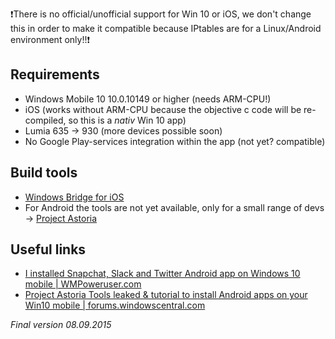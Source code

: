 :exclamation:There is no official/unofficial support for Win 10 or iOS, we don't change this in order to make it compatible because IPtables are for a Linux/Android environment only!!:exclamation: 

Requirements
-------------

* Windows Mobile 10 10.0.10149 or higher (needs ARM-CPU!)
* iOS (works without ARM-CPU because the objective c code will be re-compiled, so this is a _nativ_ Win 10 app)
* Lumia 635 -> 930 (more devices possible soon)
* No Google Play-services integration within the app (not yet? compatible)


Build tools
-------------

* [Windows Bridge for iOS](http://blogs.windows.com/buildingapps/2015/08/06/open-sourcing-the-windows-bridge-for-ios/)
* For Android the tools are not yet available, only for a small range of devs  -> [Project Astoria](https://dev.windows.com/en-us/uwp-bridges/project-astoria)


Useful links
-------------

* [I installed Snapchat, Slack and Twitter Android app on Windows 10 mobile | WMPoweruser.com](http://wmpoweruser.com/i-installed-snapchat-slack-and-twitters-android-app-on-windows-10-mobile/)
* [Project Astoria Tools leaked & tutorial to install Android apps on your Win10 mobile | forums.windowscentral.com](http://forums.windowscentral.com/windows-10-mobile/373836-project-astoria-tools-leaked-tutorial-install-android-apps-your-w10m-phones.html)

_Final version 08.09.2015_

